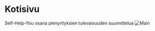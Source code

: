 # Kotisivu
Self-Help-You osana pienyrityksien tulevaisuuden suunnittelua
![Main](https://github.com/user-attachments/assets/54aa4cd2-61b8-4f8e-8df9-5d208523fc7c)
